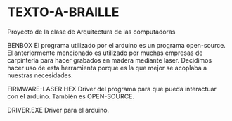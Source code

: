 # TEXTO-A-BRAILLE
Proyecto de la clase de Arquitectura de las computadoras

BENBOX
El programa utilizado por el arduino es un programa open-source. El anteriormente mencionado es utilizado por muchas empresas de carpintería para hacer grabados en madera mediante laser.
Decidimos hacer uso de esta herramienta porque es la que mejor se acoplaba a nuestras necesidades.

FIRMWARE-LASER.HEX
Driver del programa para que pueda interactuar con el arduino. También es OPEN-SOURCE.


DRIVER.EXE
Driver para el arduino.

